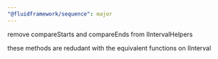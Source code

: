 ```yaml
---
"@fluidframework/sequence": major
---
```


remove compareStarts and compareEnds from IIntervalHelpers

these methods are redudant with the equivalent functions on IInterval
